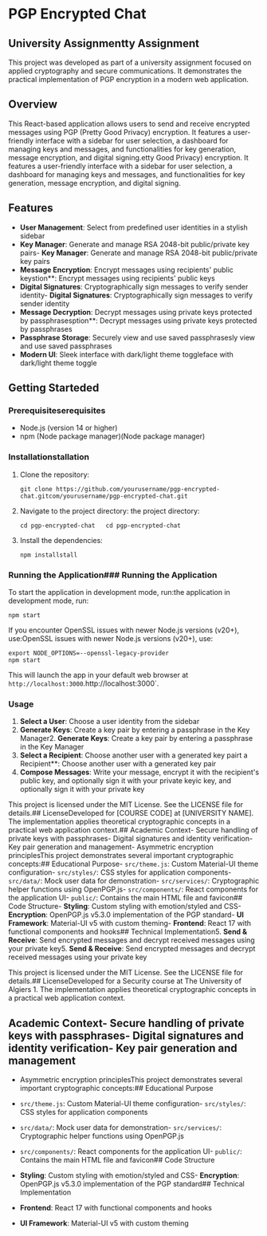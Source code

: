# PGP Encrypted Chat

## University Assignmentty Assignment
This project was developed as part of a university assignment focused on applied cryptography and secure communications. It demonstrates the practical implementation of PGP encryption in a modern web application.

## Overview
This React-based application allows users to send and receive encrypted messages using PGP (Pretty Good Privacy) encryption. It features a user-friendly interface with a sidebar for user selection, a dashboard for managing keys and messages, and functionalities for key generation, message encryption, and digital signing.etty Good Privacy) encryption. It features a user-friendly interface with a sidebar for user selection, a dashboard for managing keys and messages, and functionalities for key generation, message encryption, and digital signing.

## Features
- **User Management**: Select from predefined user identities in a stylish sidebar
- **Key Manager**: Generate and manage RSA 2048-bit public/private key pairs- **Key Manager**: Generate and manage RSA 2048-bit public/private key pairs
- **Message Encryption**: Encrypt messages using recipients' public keystion**: Encrypt messages using recipients' public keys
- **Digital Signatures**: Cryptographically sign messages to verify sender identity- **Digital Signatures**: Cryptographically sign messages to verify sender identity
- **Message Decryption**: Decrypt messages using private keys protected by passphrasesption**: Decrypt messages using private keys protected by passphrases
- **Passphrase Storage**: Securely view and use saved passphrasesly view and use saved passphrases
- **Modern UI**: Sleek interface with dark/light theme toggleface with dark/light theme toggle

## Getting Starteded

### Prerequisiteserequisites
- Node.js (version 14 or higher)
- npm (Node package manager)(Node package manager)

### Installationstallation
1. Clone the repository:
   ```
   git clone https://github.com/yourusername/pgp-encrypted-chat.gitcom/yourusername/pgp-encrypted-chat.git
   ```
2. Navigate to the project directory: the project directory:
   ```
   cd pgp-encrypted-chat   cd pgp-encrypted-chat
   ```
3. Install the dependencies:
   ``````
   npm installstall
   ``````

### Running the Application### Running the Application
To start the application in development mode, run:the application in development mode, run:
```
npm start
```

If you encounter OpenSSL issues with newer Node.js versions (v20+), use:OpenSSL issues with newer Node.js versions (v20+), use:
```
export NODE_OPTIONS=--openssl-legacy-provider
npm start
```

This will launch the app in your default web browser at `http://localhost:3000`.http://localhost:3000`.

### Usage
1. **Select a User**: Choose a user identity from the sidebar
2. **Generate Keys**: Create a key pair by entering a passphrase in the Key Manager2. **Generate Keys**: Create a key pair by entering a passphrase in the Key Manager
3. **Select a Recipient**: Choose another user with a generated key pairt a Recipient**: Choose another user with a generated key pair
4. **Compose Messages**: Write your message, encrypt it with the recipient's public key, and optionally sign it with your private keyic key, and optionally sign it with your private key






This project is licensed under the MIT License. See the LICENSE file for details.## LicenseDeveloped for [COURSE CODE] at [UNIVERSITY NAME]. The implementation applies theoretical cryptographic concepts in a practical web application context.## Academic Context- Secure handling of private keys with passphrases- Digital signatures and identity verification- Key pair generation and management- Asymmetric encryption principlesThis project demonstrates several important cryptographic concepts:## Educational Purpose- `src/theme.js`: Custom Material-UI theme configuration- `src/styles/`: CSS styles for application components- `src/data/`: Mock user data for demonstration- `src/services/`: Cryptographic helper functions using OpenPGP.js- `src/components/`: React components for the application UI- `public/`: Contains the main HTML file and favicon## Code Structure- **Styling**: Custom styling with emotion/styled and CSS- **Encryption**: OpenPGP.js v5.3.0 implementation of the PGP standard- **UI Framework**: Material-UI v5 with custom theming- **Frontend**: React 17 with functional components and hooks## Technical Implementation5. **Send & Receive**: Send encrypted messages and decrypt received messages using your private key5. **Send & Receive**: Send encrypted messages and decrypt received messages using your private key








This project is licensed under the MIT License. See the LICENSE file for details.## LicenseDeveloped for a Security course at The University of Algiers 1. The implementation applies theoretical cryptographic concepts in a practical web application context.





## Academic Context- Secure handling of private keys with passphrases- Digital signatures and identity verification- Key pair generation and management

- Asymmetric encryption principlesThis project demonstrates several important cryptographic concepts:## Educational Purpose

- `src/theme.js`: Custom Material-UI theme configuration- `src/styles/`: CSS styles for application components



- `src/data/`: Mock user data for demonstration- `src/services/`: Cryptographic helper functions using OpenPGP.js
- `src/components/`: React components for the application UI- `public/`: Contains the main HTML file and favicon## Code Structure
- **Styling**: Custom styling with emotion/styled and CSS- **Encryption**: OpenPGP.js v5.3.0 implementation of the PGP standard## Technical Implementation
- **Frontend**: React 17 with functional components and hooks
- **UI Framework**: Material-UI v5 with custom theming